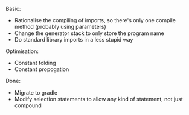 Basic:
* Rationalise the compiling of imports, so there's only one compile method (probably using parameters)
* Change the generator stack to only store the program name
* Do standard library imports in a less stupid way

Optimisation:
* Constant folding
* Constant propogation

Done:
* Migrate to gradle
* Modify selection statements to allow any kind of statement, not just compound